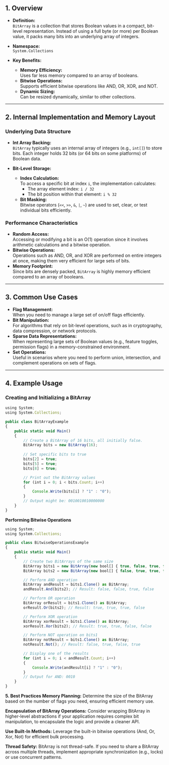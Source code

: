 ## 1. Overview

- **Definition:**  
  `BitArray` is a collection that stores Boolean values in a compact, bit-level representation. Instead of using a full byte (or more) per Boolean value, it packs many bits into an underlying array of integers.

- **Namespace:**  
  `System.Collections`

- **Key Benefits:**  
  - **Memory Efficiency:**  
    Uses far less memory compared to an array of booleans.
  - **Bitwise Operations:**  
    Supports efficient bitwise operations like AND, OR, XOR, and NOT.
  - **Dynamic Sizing:**  
    Can be resized dynamically, similar to other collections.

---

## 2. Internal Implementation and Memory Layout

### Underlying Data Structure
- **Int Array Backing:**  
  `BitArray` typically uses an internal array of integers (e.g., `int[]`) to store bits. Each integer holds 32 bits (or 64 bits on some platforms) of Boolean data.
  
- **Bit-Level Storage:**  
  - **Index Calculation:**  
    To access a specific bit at index `i`, the implementation calculates:
    - The array element index: `i / 32`
    - The bit position within that element: `i % 32`
  - **Bit Masking:**  
    Bitwise operators (`<<`, `>>`, `&`, `|`, `~`) are used to set, clear, or test individual bits efficiently.

### Performance Characteristics
- **Random Access:**  
  Accessing or modifying a bit is an O(1) operation since it involves arithmetic calculations and a bitwise operation.
- **Bitwise Operations:**  
  Operations such as AND, OR, and XOR are performed on entire integers at once, making them very efficient for large sets of bits.
- **Memory Footprint:**  
  Since bits are densely packed, `BitArray` is highly memory efficient compared to an array of booleans.

---

## 3. Common Use Cases

- **Flag Management:**  
  When you need to manage a large set of on/off flags efficiently.
- **Bit Manipulation:**  
  For algorithms that rely on bit-level operations, such as in cryptography, data compression, or network protocols.
- **Sparse Data Representations:**  
  When representing large sets of Boolean values (e.g., feature toggles, permission flags) in a memory-constrained environment.
- **Set Operations:**  
  Useful in scenarios where you need to perform union, intersection, and complement operations on sets of flags.

---

## 4. Example Usage

### Creating and Initializing a BitArray
```typescript
using System;
using System.Collections;

public class BitArrayExample
{
    public static void Main()
    {
        // Create a BitArray of 16 bits, all initially false.
        BitArray bits = new BitArray(16);
        
        // Set specific bits to true
        bits[2] = true;
        bits[5] = true;
        bits[8] = true;

        // Print out the BitArray values
        for (int i = 0; i < bits.Count; i++)
        {
            Console.Write(bits[i] ? "1" : "0");
        }
        // Output might be: 0010010010000000
    }
}
```

**Performing Bitwise Operations**
```typescript
using System;
using System.Collections;

public class BitwiseOperationsExample
{
    public static void Main()
    {
        // Create two BitArrays of the same size
        BitArray bits1 = new BitArray(new bool[] { true, false, true, false });
        BitArray bits2 = new BitArray(new bool[] { false, true, true, false });

        // Perform AND operation
        BitArray andResult = bits1.Clone() as BitArray;
        andResult.And(bits2); // Result: false, false, true, false

        // Perform OR operation
        BitArray orResult = bits1.Clone() as BitArray;
        orResult.Or(bits2); // Result: true, true, true, false

        // Perform XOR operation
        BitArray xorResult = bits1.Clone() as BitArray;
        xorResult.Xor(bits2); // Result: true, true, false, false

        // Perform NOT operation on bits1
        BitArray notResult = bits1.Clone() as BitArray;
        notResult.Not(); // Result: false, true, false, true

        // Display one of the results
        for (int i = 0; i < andResult.Count; i++)
        {
            Console.Write(andResult[i] ? "1" : "0");
        }
        // Output for AND: 0010
    }
}
```

**5. Best Practices
Memory Planning:**
Determine the size of the BitArray based on the number of flags you need, ensuring efficient memory use.

**Encapsulation of BitArray Operations:**
Consider wrapping BitArray in higher-level abstractions if your application requires complex bit manipulation, to encapsulate the logic and provide a cleaner API.

**Use Built-In Methods:**
Leverage the built-in bitwise operations (And, Or, Xor, Not) for efficient bulk processing.

**Thread Safety:**
BitArray is not thread-safe. If you need to share a BitArray across multiple threads, implement appropriate synchronization (e.g., locks) or use concurrent patterns.